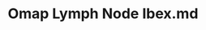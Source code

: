 ---
title: Omap Lymph Node Ibex.md
release_version: v1.2
model_type: omap
description: 'The OMAP Lymph Node panel was designed for IBEX (Iterative Bleaching Extends multi-pleXity) imaging of fixed frozen human lymph nodes. The panel contains 39 antibodies and the nuclear marker Hoechst 33342 for image alignment and nuclear segmentation. This OMAP provides a spatial context for all anatomical structures and most cell types present in the [ASCT+B lymph node table, v1.1](https://doi.org/10.48539/HBM573.SHCQ.259). Additionally, the inclusion of protein biomarkers BCL2 and CD10 and CD138 and CD44 allow profiling of lymph node disease states, e.g.  follicular lymphoma malignancy and metastasis, respectively. The core and essential protein biomarkers detailed here overlap (~50-85%) with panels developed for multiplexed imaging of lymphoid samples using other technologies  and sample preparations [Kennedy-Darling et al](https://doi.org/10.7554/eLife.31657.001), [Lin et al](https://doi.org/10.1002/eji.202048891). This OMAP does not contain antibodies for typing pericytes, plasmacytoid dendritic cells, or different T helper lineages in situ. '
creators:
  - 0000-0003-4379-8967
project_leads:
  - 0000-0003-4379-8967
  - 0000-0002-3321-6137
  - 0000-0002-8815-3372
  - 0000-0003-1495-9143
reviewers:
  - 0000-0003-4632-0301
  - 0000-0001-7688-1439
  - 0000-0002-4404-8116 
  - 0000-0003-1495-9143
  - 0000-0001-7655-4833
creation_date: 2022-05-06T00:00:00
license: CC BY 4.0
publisher:  HuBMAP 
funder:  National Institutes of Health 
award_number:  OT2OD026671 
hubmap_id:  HBM624.PJSR.685 
datatable: omap_human_lymph_node_ibex.csv
doi: https://doi.org/10.48539/HBM624.PJSR.685
---